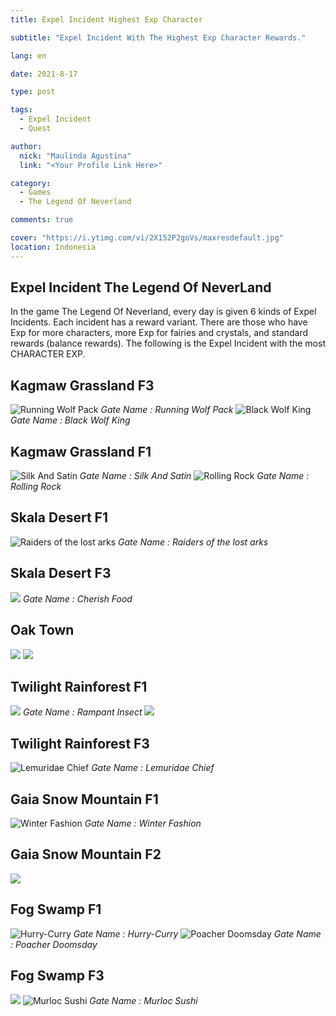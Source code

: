 ```yaml
---
title: Expel Incident Highest Exp Character

subtitle: "Expel Incident With The Highest Exp Character Rewards."

lang: en

date: 2021-8-17

type: post

tags:
  - Expel Incident
  - Quest

author:
  nick: "Maulinda Agustina"
  link: "<Your Profile Link Here>"

category:
  - Games
  - The Legend Of Neverland

comments: true

cover: "https://i.ytimg.com/vi/2X152P2goVs/maxresdefault.jpg"
location: Indonesia
---
```


<!-- toc -->
  
<h2 id="Intro">Expel Incident The Legend Of NeverLand</h2>
In the game The Legend Of Neverland, every day is given 6 kinds of Expel Incidents. Each incident has a reward variant. There are those who have Exp for more characters, more Exp for fairies and crystals, and standard rewards (balance rewards). The following is the Expel Incident with the most CHARACTER EXP.

## Kagmaw Grassland F3
![Running Wolf Pack](./Exp%20Char/Kagmaw%20Grassland%20F3.png)
*Running Wolf Pack*
![Black Wolf King](./Exp%20Char/../Exp%20Char/Kagmaw%20Grassland%20F3%202.png)
*Black Wolf King*

## Kagmaw Grassland F1
![Silk And Satin](../../The%20Legend%20Of%20Neverland/Expel%20Incident/Exp%20Char/Kagmaw%20Grassland%20F1.png)
*Silk And Satin*
![Rolling Rock](./Exp%20Char/Kagmaw%20Grassland%20F1%202.png)
*Rolling Rock*

## Skala Desert F1
![Raiders of the lost arks](Exp%20Char/Skala%20Desert%20F1.png)
*Raiders of the lost arks*

## Skala Desert F3
![](https://drive.google.com/uc?export=view&id=1P3LF3l1ViyaXKAZ2-EDQkKctNU63IBR0)
*Cherish Food*

## Oak Town
![](Exp%20Char/Oak%20Town%202.png)
![](Exp%20Char/Oak%20Town.png)

## Twilight Rainforest F1
![](Exp%20Char/Twilight%20Rainforest%201F.png)
  *Rampant Insect*
![](Exp%20Char/Twilight%20Rainforest%20F1.png)

## Twilight Rainforest F3
![Lemuridae Chief](https://user-images.githubusercontent.com/12471057/132796579-01ac578a-c4d9-4c3f-8497-216e238ef8c3.png)
*Lemuridae Chief*
  
## Gaia Snow Mountain F1
  ![Winter Fashion](https://user-images.githubusercontent.com/12471057/133004330-3b54aef9-6bcf-4e9d-9dd6-da6b5672afb2.png)
  *Winter Fashion*

## Gaia Snow Mountain F2
![](./Exp%20Char/Gaia%20Snow%20Mountain%20F2.png)

## Fog Swamp F1
![Hurry-Curry](./Exp%20Char/Fog%20Swamp%20F1.png)
*Hurry-Curry*
![Poacher Doomsday](./Exp%20Char/Fog%20Swamp%20F1%202.png)
*Poacher Doomsday*

## Fog Swamp F3
![](./Exp%20Char/Fog%20Swamp%20F3.png)
![Murloc Sushi](./Exp%20Char/Fog%20Swamp%20F3%202.png)
*Murloc Sushi*

<style>em::before{content: "Gate Name : ";}</style>

